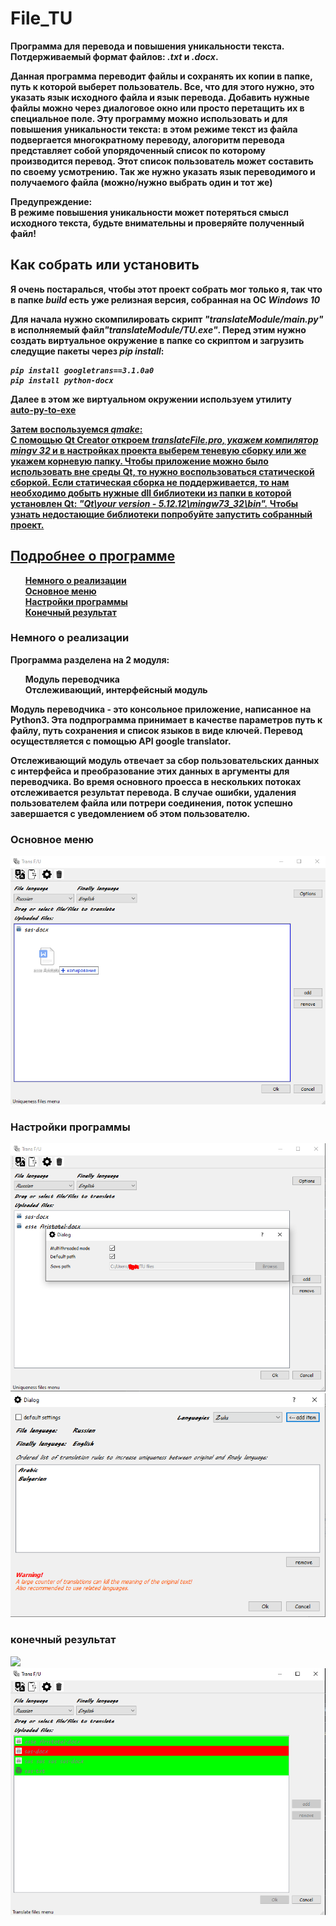 
# File_TU
<p><strong>Программа для перевода и повышения уникальности текста. 
Потдерживаемый формат файлов: <em>.txt</em> и <em>.docx</em>.<strong></p>

<p>Данная программа переводит файлы и сохранять их копии в папке, путь к которой выберет пользователь. 
Все, что для этого нужно, это указать язык исходного файла и язык перевода. 
Добавить нужные файлы можно через диалоговое окно или просто перетащить их в специальное поле.  
Эту программу можно использовать и для повышения уникальности текста: в этом режиме текст из файла подвергается многократному  переводу, 
алогоритм перевода представляет собой упорядоченный список по которому производится перевод. 
Этот список пользователь может составить по своему усмотрению. 
Так же нужно указать язык переводимого и получаемого файла (можно/нужно выбрать один и тот же)</p>

<p><strong>Предупреждение:<br></strong>
В режиме повышения уникальности может потеряться смысл исходного текста, будьте внимательны и проверяйте полученный файл!</p>

    
    
<h2>Как собрать или установить</h2>
<p>Я очень постаралься, чтобы этот проект собрать мог только я, так что в папке <em>build</em> есть 
уже релизная версия, собранная на ОС <em>Windows 10</em></p>
<p>Для начала нужно скомпилировать скрипт <em>"translateModule/main.py"</em> 
в исполняемый файл<em>"translateModule/TU.exe"</em>. 
Перед этим нужно создать виртуальное окружение в папке со скриптом и загрузить следущие пакеты через <em>pip install</em>:
<pre lang="no-highlight" class="notranslate">
<code><em>pip install googletrans==3.1.0a0
pip install python-docx
</em></code></pre>
    
Далее в этом же виртуальном окружении используем утилиту  
<a href="https://pypi.org/project/auto-py-to-exe">auto-py-to-exe</p>
    
<p>Затем воспользуемся <em>qmake</em>:<br>
С помощью Qt Creator откроем <em>translateFile.pro, укажем компилятор mingv 32</em> 
и в настройках проекта выберем теневую сборку или же укажем корневую папку. 
Чтобы приложение можно было использовать вне среды Qt, 
то нужно воспользоваться статической сборкой. Если статическая сборка не поддерживается, то нам необходимо добыть 
нужные dll библиотеки из папки в которой установлен Qt: <em>"Qt\your version - 5.12.12\mingw73_32\bin".</em>
Чтобы узнать недостающие библиотеки попробуйте запустить собранный проект.</p>

<h2>Подробнее о программе</h2>
    <ul style="list-style-type:none;">
        <li><a href="#info0">Немного о реализации</a></li>
        <li><a href="#info1">Основное меню</a></li>
        <li><a href="#info2">Настройки программы</a></li>
        <li><a href="#info3">Конечный результат</a></li>
    </ul>
    
    
<h3 id="info0">Немного о реализации</h3>
    
<p>Программа разделена на 2 модуля:
    <ol style="list-style-type:none;">
        <li>Модуль переводчика</li>
        <li>Отслеживающий, интерфейсный модуль</li>
    </ol>
    
<p>Модуль переводчика - это консольное приложение, написанное на Python3.
Эта подпрограмма принимает в качестве параметров путь к файлу, путь сохранения и список языков в виде ключей.
Перевод осуществляется с помощью API google translator.</p>
    
<p>Отслеживающий модуль отвечает за сбор пользовательских данных с интерфейса и преобразование этих данных 
в аргументы для переводчика. 
Во время основного проесса в нескольких потоках отслеживается результат перевода. В случае ошибки,
удаления пользователем файла или потрери соединения, поток успешно завершается с уведомлением об этом пользователю.</p>


<h3 id="info1">Основное меню</h3>
<img src="images/ps_menu1.png">


<h3 id="info2">Настройки программы</h3>
<img src="images/ps_settings.png">
<img src="images/ps_options.png">


<h3 id="info3">конечный результат</h3>
<img src="images/ps_goog.png">
<img src="images/ps_error.png">
